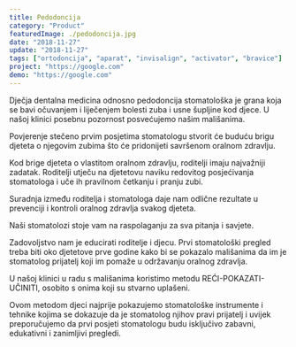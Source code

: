 ```yaml
---
title: Pedodoncija
category: "Product"
featuredImage: ./pedodoncija.jpg
date: "2018-11-27"
update: "2018-11-27"
tags: ["ortodoncija", "aparat", "invisalign", "activator", "bravice"]
project: "https://google.com"
demo: "https://google.com"
---
```

Dječja dentalna medicina odnosno pedodoncija stomatološka je grana koja se bavi očuvanjem i liječenjem bolesti zuba i usne šupljine kod djece. U našoj klinici posebnu pozornost posvećujemo našim mališanima.

Povjerenje stečeno prvim posjetima stomatologu stvorit će buduću brigu djeteta o njegovim zubima što će pridonijeti savršenom oralnom zdravlju.

Kod brige djeteta o vlastitom oralnom zdravlju, roditelji imaju najvažniji zadatak. Roditelji utječu na djetetovu naviku redovitog posjećivanja stomatologa i uče ih pravilnom četkanju i pranju zubi.

Suradnja između roditelja i stomatologa daje nam odlične rezultate u prevenciji i kontroli oralnog zdravlja svakog djeteta.

Naši stomatolozi stoje vam na raspolaganju za sva pitanja i savjete.

Zadovoljstvo nam je educirati roditelje i djecu. Prvi stomatološki pregled treba biti oko djetetove prve godine kako bi se pokazalo mališanima da im je stomatolog prijatelj koji im pomaže u održavanju oralnog zdravlja.

U našoj klinici u radu s mališanima koristimo metodu REĆI-POKAZATI-UČINITI, osobito s onima koji su stvarno uplašeni.

Ovom metodom djeci najprije pokazujemo stomatološke instrumente i tehnike kojima se dokazuje da je stomatolog njihov pravi prijatelj i uvijek preporučujemo da prvi posjeti stomatologu budu isključivo zabavni, edukativni i zanimljivi pregledi.